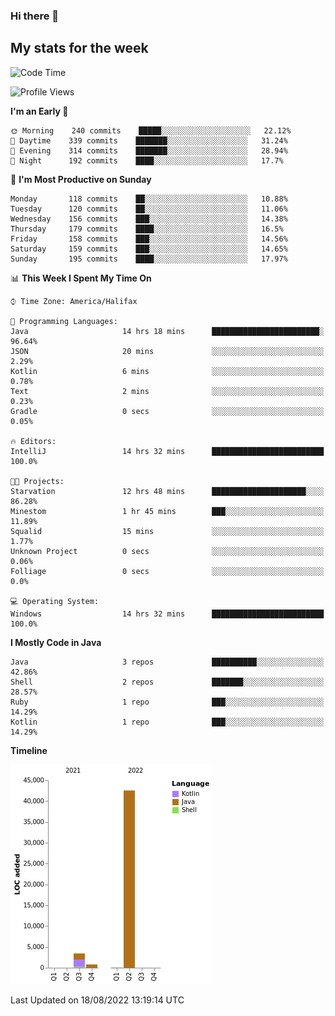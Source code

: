 ### Hi there 👋

## My stats for the week
<!--START_SECTION:waka-->
![Code Time](http://img.shields.io/badge/Code%20Time-379%20hrs%207%20mins-blue)

![Profile Views](http://img.shields.io/badge/Profile%20Views-0-blue)

**I'm an Early 🐤** 

```text
🌞 Morning    240 commits    █████░░░░░░░░░░░░░░░░░░░░   22.12% 
🌆 Daytime    339 commits    ███████░░░░░░░░░░░░░░░░░░   31.24% 
🌃 Evening    314 commits    ███████░░░░░░░░░░░░░░░░░░   28.94% 
🌙 Night      192 commits    ████░░░░░░░░░░░░░░░░░░░░░   17.7%

```
📅 **I'm Most Productive on Sunday** 

```text
Monday       118 commits    ██░░░░░░░░░░░░░░░░░░░░░░░   10.88% 
Tuesday      120 commits    ██░░░░░░░░░░░░░░░░░░░░░░░   11.06% 
Wednesday    156 commits    ███░░░░░░░░░░░░░░░░░░░░░░   14.38% 
Thursday     179 commits    ████░░░░░░░░░░░░░░░░░░░░░   16.5% 
Friday       158 commits    ███░░░░░░░░░░░░░░░░░░░░░░   14.56% 
Saturday     159 commits    ███░░░░░░░░░░░░░░░░░░░░░░   14.65% 
Sunday       195 commits    ████░░░░░░░░░░░░░░░░░░░░░   17.97%

```


📊 **This Week I Spent My Time On** 

```text
⌚︎ Time Zone: America/Halifax

💬 Programming Languages: 
Java                     14 hrs 18 mins      ████████████████████████░   96.64% 
JSON                     20 mins             ░░░░░░░░░░░░░░░░░░░░░░░░░   2.29% 
Kotlin                   6 mins              ░░░░░░░░░░░░░░░░░░░░░░░░░   0.78% 
Text                     2 mins              ░░░░░░░░░░░░░░░░░░░░░░░░░   0.23% 
Gradle                   0 secs              ░░░░░░░░░░░░░░░░░░░░░░░░░   0.05%

🔥 Editors: 
IntelliJ                 14 hrs 32 mins      █████████████████████████   100.0%

🐱‍💻 Projects: 
Starvation               12 hrs 48 mins      █████████████████████░░░░   86.28% 
Minestom                 1 hr 45 mins        ███░░░░░░░░░░░░░░░░░░░░░░   11.89% 
Squalid                  15 mins             ░░░░░░░░░░░░░░░░░░░░░░░░░   1.77% 
Unknown Project          0 secs              ░░░░░░░░░░░░░░░░░░░░░░░░░   0.06% 
Folliage                 0 secs              ░░░░░░░░░░░░░░░░░░░░░░░░░   0.0%

💻 Operating System: 
Windows                  14 hrs 32 mins      █████████████████████████   100.0%

```

**I Mostly Code in Java** 

```text
Java                     3 repos             ██████████░░░░░░░░░░░░░░░   42.86% 
Shell                    2 repos             ███████░░░░░░░░░░░░░░░░░░   28.57% 
Ruby                     1 repo              ███░░░░░░░░░░░░░░░░░░░░░░   14.29% 
Kotlin                   1 repo              ███░░░░░░░░░░░░░░░░░░░░░░   14.29%

```


**Timeline**

![Chart not found](https://raw.githubusercontent.com/lyndseyy/lyndseyy/main/charts/bar_graph.png) 


 Last Updated on 18/08/2022 13:19:14 UTC
<!--END_SECTION:waka-->